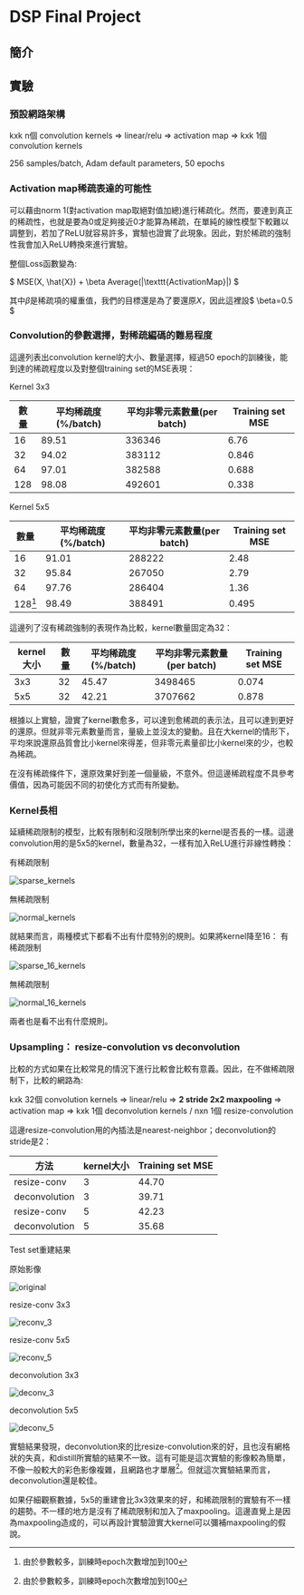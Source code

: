 # DSP Final Project

## 簡介



## 實驗

### 預設網路架構

kxk n個 convolution kernels => linear/relu => activation map => kxk 1個 convolution kernels 

256 samples/batch, Adam default parameters, 50 epochs

### Activation map稀疏表達的可能性

可以藉由norm 1(對activation map取絕對值加總)進行稀疏化。然而，要達到真正的稀疏性，也就是要為0或足夠接近0才能算為稀疏，在單純的線性模型下較難以調整到，若加了ReLU就容易許多，實驗也證實了此現象。因此，對於稀疏的強制性我會加入ReLU轉換來進行實驗。

整個Loss函數變為:

$ MSE(X, \hat{X}) + \beta Average(|\texttt{ActivationMap}|) $

其中$\beta$是稀疏項的權重值，我們的目標還是為了要還原$X$，因此這裡設$ \beta=0.5 $

### Convolution的參數選擇，對稀疏編碼的難易程度

這邊列表出convolution kernel的大小、數量選擇，經過50 epoch的訓練後，能到達的稀疏程度以及對整個training set的MSE表現：

Kernel 3x3

| 數量   | 平均稀疏度(%/batch) | 平均非零元素數量(per batch) | Training set MSE |
| ---- | -------------- | ------------------- | ---------------- |
| 16   | 89.51          | 336346              | 6.76             |
| 32   | 94.02          | 383112              | 0.846            |
| 64   | 97.01          | 382588              | 0.688            |
| 128  | 98.08          | 492601              | 0.338            |

Kernel 5x5

| 數量      | 平均稀疏度(%/batch) | 平均非零元素數量(per batch) | Training set MSE |
| ------- | -------------- | ------------------- | ---------------- |
| 16      | 91.01          | 288222              | 2.48             |
| 32      | 95.84          | 267050              | 2.79             |
| 64      | 97.76          | 286404              | 1.36             |
| 128[^1] | 98.49          | 388491              | 0.495            |

這邊列了沒有稀疏強制的表現作為比較，kernel數量固定為32：

| kernel大小 | 數量   | 平均稀疏度(%/batch) | 平均非零元素數量(per batch) | Training set MSE |
| -------- | ---- | -------------- | ------------------- | ---------------- |
| 3x3      | 32   | 45.47          | 3498465             | 0.074            |
| 5x5      | 32   | 42.21          | 3707662             | 0.878            |

根據以上實驗，證實了kernel數愈多，可以達到愈稀疏的表示法，且可以達到更好的還原。但就非零元素數量而言，量級上並沒太的變動。且在大kernel的情形下，平均來說還原品質會比小kernel來得差，但非零元素量卻比小kernel來的少，也較為稀疏。

在沒有稀疏條件下，還原效果好到差一個量級，不意外。但這邊稀疏程度不具參考價值，因為可能因不同的初使化方式而有所變動。

[^1]: 由於參數較多，訓練時epoch次數增加到100

### Kernel長相

延續稀疏限制的模型，比較有限制和沒限制所學出來的kernel是否長的一樣。這邊convolution用的是5x5的kernel，數量為32，一樣有加入ReLU進行非線性轉換：

有稀疏限制

![sparse_kernels](result/sparse_kernels.png)

無稀疏限制

![normal_kernels](result/normal_kernels.png)

 就結果而言，兩種模式下都看不出有什麼特別的規則。如果將kernel降至16：
 有稀疏限制

![sparse_16_kernels](result/sparse_16_kernels.png)

無稀疏限制

![normal_16_kernels](result/normal_16_kernels.png)

兩者也是看不出有什麼規則。

### Upsampling： resize-convolution vs deconvolution

比較的方式如果在比較常見的情況下進行比較會比較有意義。因此，在不做稀疏限制下，比較的網路為:

kxk 32個 convolution kernels => linear/relu => **2 stride 2x2 maxpooling** => activation map => kxk 1個 deconvolution kernels / nxn 1個 resize-convolution

這邊resize-convolution用的內插法是nearest-neighbor；deconvolution的stride是2：

| 方法            | kernel大小 | Training set MSE |
| ------------- | -------- | ---------------- |
| resize-conv   | 3        | 44.70            |
| deconvolution | 3        | 39.71            |
| resize-conv   | 5        | 42.23            |
| deconvolution | 5        | 35.68            |

Test set重建結果

原始影像

![original](result/original.png)

resize-conv 3x3

![reconv_3](result/reconv_3.png)

resize-conv 5x5

![reconv_5](result/reconv_5.png)

deconvolution 3x3

![deconv_3](result/deconv_3.png)

deconvolution 5x5

![deconv_5](result/deconv_5.png)

實驗結果發現，deconvolution來的比resize-convolution來的好，且也沒有網格狀的失真，和distill所實驗的結果不一致。這有可能是這次實驗的影像較為簡單，不像一般較大的彩色影像複雜，且網路也才單層[^1]。但就這次實驗結果而言，deconvolution還是較佳。

如果仔細觀察數據，5x5的重建會比3x3效果來的好，和稀疏限制的實驗有不一樣的趨勢。不一樣的地方是沒有了稀疏限制和加入了maxpooling。這邊直覺上是因為maxpooling造成的，可以再設計實驗證實大kernel可以彌補maxpooling的假說。

[^1]: 其實有試著實驗雙層網路，進行了兩次maxpooling，然而deconvolution的結果並沒有變差或有網格狀的失真

